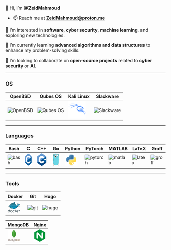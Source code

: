 👋 Hi, I’m **@ZeidMahmoud**

- 📫 Reach me at **ZeidMahmoud@proton.me**

👀 I’m interested in **software**, **cyber security**, **machine learning**, and exploring new technologies.

🌱 I’m currently learning **advanced algorithms and data structures** to enhance my problem-solving skills.

💞️ I’m looking to collaborate on **open-source projects** related to **cyber security** or **AI**.

---

### OS

| OpenBSD       | Qubes OS     | Kali Linux   | Slackware    |
|---------------|--------------|--------------|--------------|
| <img src="https://upload.wikimedia.org/wikipedia/commons/9/9b/OpenBSD_textual_logo.svg" title="OpenBSD" alt="OpenBSD" width="65" height="55"/> | <img src="https://upload.wikimedia.org/wikipedia/commons/6/61/Qubes_OS_Logo.svg" title="Qubes OS" alt="Qubes OS" width="55" height="55"/> | <img src="https://github.com/canaleal/devicon/blob/new-icon-kali-linux/icons/kalilinux/kalilinux-original-wordmark.svg" title="Kali Linux" alt="Kali Linux" width="55" height="55"/> | <img src="https://upload.wikimedia.org/wikipedia/commons/3/34/Slackware_web_logo.svg" title="Slackware" alt="Slackware" width="55" height="55"/> |

---

### Languages

| Bash | C    | C++  | Go   | Python | PyTorch | MATLAB | LaTeX | Groff |
|------|------|------|------|--------|---------|--------|-------|-------|
| <img src="https://www.vectorlogo.zone/logos/gnu_bash/gnu_bash-icon.svg" alt="bash" width="40" height="40"/> | <img src="https://raw.githubusercontent.com/devicons/devicon/master/icons/c/c-original.svg" alt="c" width="40" height="40"/> | <img src="https://raw.githubusercontent.com/devicons/devicon/master/icons/cplusplus/cplusplus-original.svg" alt="cplusplus" width="40" height="40"/> | <img src="https://raw.githubusercontent.com/devicons/devicon/master/icons/go/go-original.svg" alt="go" width="40" height="40"/> | <img src="https://raw.githubusercontent.com/devicons/devicon/master/icons/python/python-original.svg" alt="python" width="40" height="40"/> | <img src="https://www.vectorlogo.zone/logos/pytorch/pytorch-icon.svg" alt="pytorch" width="40" height="40"/> | <img src="https://upload.wikimedia.org/wikipedia/commons/2/21/Matlab_Logo.png" alt="matlab" width="40" height="40"/> | <img src="https://upload.wikimedia.org/wikipedia/commons/thumb/4/45/LaTeX_project_logo_bird.svg/2880px-LaTeX_project_logo_bird.svg.png" alt="latex" width="40" height="40"/> | <img src="https://upload.wikimedia.org/wikipedia/commons/thumb/4/45/LaTeX_project_logo_bird.svg/2880px-LaTeX_project_logo_bird.svg.png" alt="groff" width="40" height="40"/> |

---

### Tools

| Docker | Git  | Hugo |
|--------|------|------|
| <img src="https://raw.githubusercontent.com/devicons/devicon/master/icons/docker/docker-original-wordmark.svg" alt="docker" width="40" height="40"/> | <img src="https://www.vectorlogo.zone/logos/git-scm/git-scm-icon.svg" alt="git" width="40" height="40"/> | <img src="https://api.iconify.design/logos-hugo.svg" alt="hugo" width="40" height="40"/> |

| MongoDB | Nginx |
|---------|-------|
| <img src="https://raw.githubusercontent.com/devicons/devicon/master/icons/mongodb/mongodb-original-wordmark.svg" alt="mongodb" width="40" height="40"/> | <img src="https://raw.githubusercontent.com/devicons/devicon/master/icons/nginx/nginx-original.svg" alt="nginx" width="40" height="40"/> |
